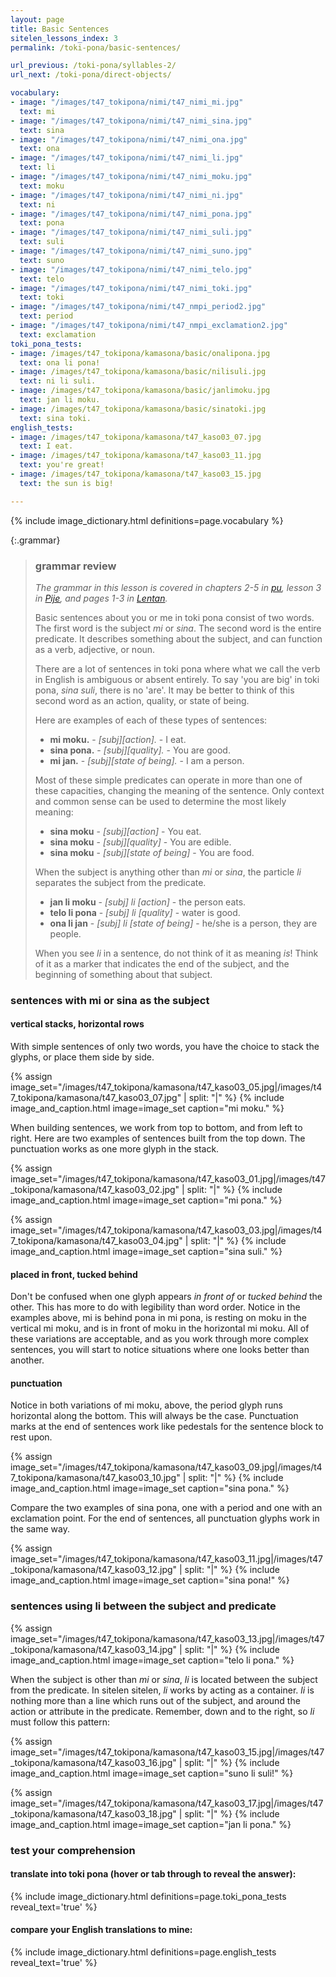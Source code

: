 ```yaml
---
layout: page
title: Basic Sentences
sitelen_lessons_index: 3
permalink: /toki-pona/basic-sentences/

url_previous: /toki-pona/syllables-2/
url_next: /toki-pona/direct-objects/

vocabulary:
- image: "/images/t47_tokipona/nimi/t47_nimi_mi.jpg"
  text: mi
- image: "/images/t47_tokipona/nimi/t47_nimi_sina.jpg"
  text: sina
- image: "/images/t47_tokipona/nimi/t47_nimi_ona.jpg"
  text: ona
- image: "/images/t47_tokipona/nimi/t47_nimi_li.jpg"
  text: li
- image: "/images/t47_tokipona/nimi/t47_nimi_moku.jpg"
  text: moku
- image: "/images/t47_tokipona/nimi/t47_nimi_ni.jpg"
  text: ni
- image: "/images/t47_tokipona/nimi/t47_nimi_pona.jpg"
  text: pona
- image: "/images/t47_tokipona/nimi/t47_nimi_suli.jpg"
  text: suli
- image: "/images/t47_tokipona/nimi/t47_nimi_suno.jpg"
  text: suno
- image: "/images/t47_tokipona/nimi/t47_nimi_telo.jpg"
  text: telo
- image: "/images/t47_tokipona/nimi/t47_nimi_toki.jpg"
  text: toki
- image: "/images/t47_tokipona/nimi/t47_nmpi_period2.jpg"
  text: period
- image: "/images/t47_tokipona/nimi/t47_nmpi_exclamation2.jpg"
  text: exclamation
toki_pona_tests:
- image: /images/t47_tokipona/kamasona/basic/onalipona.jpg
  text: ona li pona!
- image: /images/t47_tokipona/kamasona/basic/nilisuli.jpg
  text: ni li suli.
- image: /images/t47_tokipona/kamasona/basic/janlimoku.jpg
  text: jan li moku.
- image: /images/t47_tokipona/kamasona/basic/sinatoki.jpg
  text: sina toki.
english_tests:
- image: /images/t47_tokipona/kamasona/t47_kaso03_07.jpg
  text: I eat.
- image: /images/t47_tokipona/kamasona/t47_kaso03_11.jpg
  text: you're great!
- image: /images/t47_tokipona/kamasona/t47_kaso03_15.jpg
  text: the sun is big!

---
```


{% include image_dictionary.html definitions=page.vocabulary %}

{:.grammar}
> ### grammar review
>
>_The grammar in this lesson is covered in chapters 2-5 in [pu](https://www.amazon.com/dp/B012M1RLXS), lesson 3 in [Pije](https://en.wikibooks.org/wiki/Updated_jan_Pije%27s_lessons), and pages 1-3 in [Lentan](https://devurandom.xyz/tokipona/)._
>
>Basic sentences about you or me in toki pona consist of two words. The first word is the subject _mi_ or _sina_. The second word is the entire predicate. It describes something about the subject, and can function as a verb, adjective, or noun.
>
>There are a lot of sentences in toki pona where what we call the verb in English is ambiguous or absent entirely. To say 'you are big' in toki pona, _sina suli_, there is no 'are'. It may be better to think of this second word as an action, quality, or state of being.
>
>Here are examples of each of these types of sentences:
>
>* __mi moku.__ - _[subj][action]._ - I eat.
>* __sina pona.__ - _[subj][quality]._ - You are good.
 >* __mi jan.__ - _[subj][state of being]._ - I am a person.
>
>Most of these simple predicates can operate in more than one of these capacities, changing the meaning of the sentence. Only context and common sense can be used to determine the most likely meaning:
>
>* __sina moku__ - _[subj][action]_ - You eat.
>* __sina moku__ - _[subj][quality]_ - You are edible.
 >* __sina moku__ - _[subj][state of being]_ - You are food.
>
>When the subject is anything other than _mi_ or _sina_, the particle _li_ separates the subject from the predicate.
>
>* __jan li moku__ - _[subj] li [action]_ - the person eats.
>* __telo li pona__ - _[subj] li [quality]_ - water is good.
>* __ona li jan__ - _[subj] li [state of being]_ - he/she is a person, they are people.
>
>When you see _li_ in a sentence, do not think of it as meaning _is_!  Think of it as a marker that indicates the end of the subject, and the beginning of something about that subject.

### sentences with mi or sina as the subject

#### vertical stacks, horizontal rows

With simple sentences of only two words, you have the choice to stack the glyphs, or place them side by side.

{% assign image_set="/images/t47_tokipona/kamasona/t47_kaso03_05.jpg|/images/t47_tokipona/kamasona/t47_kaso03_07.jpg" | split: "|" %}
{% include image_and_caption.html image=image_set caption="mi moku." %}

When building sentences, we work from top to bottom, and from left to right. Here are two examples of sentences built from the top down. The punctuation works as one more glyph in the stack.

{% assign image_set="/images/t47_tokipona/kamasona/t47_kaso03_01.jpg|/images/t47_tokipona/kamasona/t47_kaso03_02.jpg" | split: "|" %}
{% include image_and_caption.html image=image_set caption="mi pona." %}

{% assign image_set="/images/t47_tokipona/kamasona/t47_kaso03_03.jpg|/images/t47_tokipona/kamasona/t47_kaso03_04.jpg" | split: "|" %}
{% include image_and_caption.html image=image_set caption="sina suli." %}


#### placed in front, tucked behind

Don't be confused when one glyph appears _in front of_ or _tucked behind_ the other. This has more to do with legibility than word order. Notice in the examples above, mi is behind pona in mi pona, is resting on moku in the vertical mi moku, and is in front of moku in the horizontal mi moku. All of these variations are acceptable, and as you work through more complex sentences, you will start to notice situations where one looks better than another.

#### punctuation

Notice in both variations of mi moku, above, the period glyph runs horizontal along the bottom. This will always be the case. Punctuation marks at the end of sentences work like pedestals for the sentence block to rest upon.

{% assign image_set="/images/t47_tokipona/kamasona/t47_kaso03_09.jpg|/images/t47_tokipona/kamasona/t47_kaso03_10.jpg" | split: "|" %}
{% include image_and_caption.html image=image_set caption="sina pona." %}

Compare the two examples of sina pona, one with a period and one with an exclamation point.  For the end of sentences, all punctuation glyphs work in the same way.

{% assign image_set="/images/t47_tokipona/kamasona/t47_kaso03_11.jpg|/images/t47_tokipona/kamasona/t47_kaso03_12.jpg" | split: "|" %}
{% include image_and_caption.html image=image_set caption="sina pona!" %}

### sentences using li between the subject and predicate

{% assign image_set="/images/t47_tokipona/kamasona/t47_kaso03_13.jpg|/images/t47_tokipona/kamasona/t47_kaso03_14.jpg" | split: "|" %}
{% include image_and_caption.html image=image_set caption="telo li pona." %}

When the subject is other than _mi_ or _sina_, _li_ is located between the subject from the predicate. In sitelen sitelen, _li_ works by acting as a container. _li_ is nothing more than a line which runs out of the subject, and around the action or attribute in the predicate. Remember, down and to the right, so _li_ must follow this pattern:

{% assign image_set="/images/t47_tokipona/kamasona/t47_kaso03_15.jpg|/images/t47_tokipona/kamasona/t47_kaso03_16.jpg" | split: "|" %}
{% include image_and_caption.html image=image_set caption="suno li suli!" %}

{% assign image_set="/images/t47_tokipona/kamasona/t47_kaso03_17.jpg|/images/t47_tokipona/kamasona/t47_kaso03_18.jpg" | split: "|" %}
{% include image_and_caption.html image=image_set caption="jan li pona." %}

### test your comprehension

#### translate into toki pona (hover or tab through to reveal the answer):

{% include image_dictionary.html definitions=page.toki_pona_tests reveal_text='true' %}

#### compare your English translations to mine:

{% include image_dictionary.html definitions=page.english_tests reveal_text='true' %}
